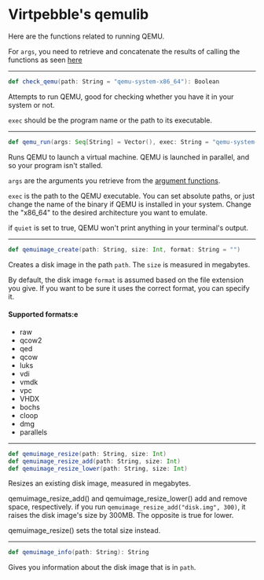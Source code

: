 # Virtpebble's qemulib

Here are the functions related to running QEMU.

For ```args```, you need to retrieve and concatenate the results of calling the functions as seen [here](args.md)

---
```scala
def check_qemu(path: String = "qemu-system-x86_64"): Boolean
```
Attempts to run QEMU, good for checking whether you have it in your system or not.

```exec``` should be the program name or the path to its executable.

---
```scala
def qemu_run(args: Seq[String] = Vector(), exec: String = "qemu-system-x86_64", quiet: Boolean = true)
```
Runs QEMU to launch a virtual machine. QEMU is launched in parallel, and so your program isn't stalled.

```args``` are the arguments you retrieve from the [argument functions](args.md).

```exec``` is the path to the QEMU executable. You can set absolute paths, or just change the name of the binary if QEMU is installed in your system. Change the "x86_64" to the desired architecture you want to emulate.

if ```quiet``` is set to true, QEMU won't print anything in your terminal's output.

---
```scala
def qemuimage_create(path: String, size: Int, format: String = "")
```
Creates a disk image in the path ```path```. The ```size``` is measured in megabytes.

By default, the disk image ```format``` is assumed based on the file extension you give. If you want to be sure it uses the correct format, you can specify it.

#### Supported formats:e
* raw
* qcow2
* qed
* qcow
* luks
* vdi
* vmdk
* vpc
* VHDX
* bochs
* cloop
* dmg
* parallels

---
```scala
def qemuimage_resize(path: String, size: Int)
def qemuimage_resize_add(path: String, size: Int)
def qemuimage_resize_lower(path: String, size: Int)
```
Resizes an existing disk image, measured in megabytes.

qemuimage_resize_add() and qemuimage_resize_lower() add and remove space, respectively. if you run ```qemuimage_resize_add("disk.img", 300)```, it raises the disk image's size by 300MB. The opposite is true for lower.

qemuimage_resize() sets the total size instead.

---
```scala
def qemuimage_info(path: String): String
```
Gives you information about the disk image that is in ```path```.

